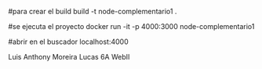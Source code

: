 #para crear el build
build -t node-complementario1 .

#se ejecuta el proyecto
docker run -it -p 4000:3000 node-complementario1

#abrir en el buscador localhost:4000

Luis Anthony Moreira Lucas
6A
WebII